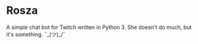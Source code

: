 # Rosza
A simple chat bot for Twitch written in Python 3. She doesn't do much, but it's something. ¯\_(ツ)_/¯
